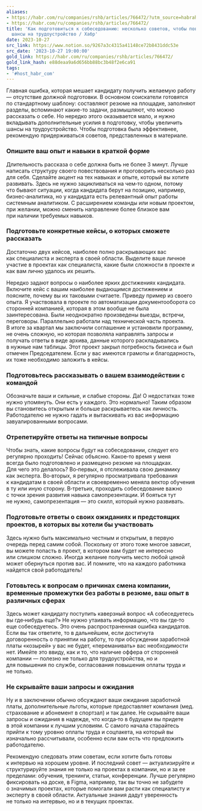 ```yaml
---
aliases:
- https://habr.com/ru/companies/rshb/articles/766472/?utm_source=habrahabr&utm_medium=rss&utm_campaign=766472
- https://habr.com/ru/companies/rshb/articles/766472/
title: 'Как подготовиться к собеседованию: несколько советов, чтобы повысить ваши
  шансы на трудоустройство / Хабр'
date: 2023-10-27
src_link: https://www.notion.so/9267a3c4315a41148ce72b8431ddc53e
src_date: '2023-10-27 19:00:00'
gold_link: https://habr.com/ru/companies/rshb/articles/766472/
gold_link_hash: e88deaa9a6d656bb88bc3b48f2e6ca91
tags:
- '#host_habr_com'
---
```


Главная ошибка, которая мешает кандидату получить желаемую работу — отсутствие должной подготовки. В основном соискатели готовятся по стандартному шаблону: составляют резюме на площадке, заполняют разделы, вспоминают какие-то задачи, размышляют, что можно рассказать о себе. Но нередко этого оказывается мало, и нужно вкладывать дополнительные усилия в подготовку, чтобы увеличить шансы на трудоустройство. Чтобы подготовка была эффективнее, рекомендую придерживаться советов, представленных в материале.

### Опишите ваш опыт и навыки в краткой форме

Длительность рассказа о себе должна быть не более 3 минут. Лучше написать структуру своего повествования и проговорить несколько раз для себя. Сделайте акцент на тех навыках и опыте, который вы хотите развивать. Здесь не нужно зацикливаться на чем‑то одном, потому что бывают ситуации, когда кандидата берут на позицию, например, бизнес‑аналитика, но у кандидата есть релевантный опыт работы системным аналитиком. С расширением команды или новым проектом, при желании, можно сменить направление более близкое вам при наличии требуемых навыков.

### Подготовьте конкретные кейсы, о которых сможете рассказать

Достаточно двух кейсов, наиболее полно раскрывающих вас как специалиста и эксперта в своей области. Выделите ваше личное участие в проектах как специалиста, какие были сложности в проекте и как вам лично удалось их решить. 

Нередко задают вопросы о наиболее ярких достижениях кандидата. Включите кейс с вашим наиболее выдающимся достижением и поясните, почему вы их таковыми считаете. Приведу пример из своего опыта. Я участвовала в проекте по автоматизации документооборота со сторонней компанией, которая в этом вообще не была заинтересована. Были неоднократно произведены выезды, встречи, переговоры. Параллельно работали над технической часть проекта. В итоге за квартал мы заключили соглашение и установили программу, не очень сложную, но которая позволяла направлять запросы и получать ответы в виде архива, данные которого раскладывались в нужные нам таблицы. Этот проект закрыл потребность бизнеса и был отмечен Председателем. Если у вас имеются грамоты и благодарность, их тоже необходимо заложить в кейсы.

### Подготовьтесь рассказывать о вашем взаимодействии с командой

Обозначьте ваши и сильные, и слабые стороны. Да! О недостатках тоже нужно упомянуть. Они есть у каждого. Это нормально! Таким образом вы становитесь открытым и больше раскрываетесь как личность. Работодателю не нужно гадать и вытаскивать из вас информацию завуалированными вопросами. 

### Отрепетируйте ответы на типичные вопросы

Чтобы знать, какие вопросы будут на собеседовании, следует его регулярно проходить! Сейчас объясню. Какое‑то время у меня всегда было подготовлено и размещено резюме на площадках. Для чего это делалось? Во‑первых, я отслеживала свою динамику как эксперта. Во‑вторых, я регулярно просматривала требования к кандидатам в своей области и своевременно меняла вектор обучения в ту или иную сторону. В‑третьих, проходить собеседование важно с точки зрения развития навыка самопрезентации. И бояться тут не нужно, самопрезентация — это скилл, который нужно развивать.

### Подготовьте ответы о своих ожиданиях и предстоящих проектов, в которых вы хотели бы участвовать

Здесь нужно быть максимально честным и открытым, в первую очередь перед самим собой. Поскольку от этого тоже многое зависит, вы можете попасть в проект, в котором вам будет не интересно или слишком сложно. Иногда желание получить место любой ценой может обернуться против вас. И помните, что на каждого работника найдется свой работодатель! 

### Готовьтесь к вопросам о причинах смена компании, временные промежутки без работы в резюме, ваш опыт в различных сферах

Здесь может кандидату поступить каверзный вопрос «А собеседуетесь вы где‑нибудь еще?» Не нужно утаивать информацию, что вы где‑то еще собеседуетесь. Это очень распространенная ошибка кандидатов. Если вы так ответите, то в дальнейшем, если достигнута договоренность о принятии на работу, то при обсуждении заработной платы «козырей» у вас не будет, «переманивать» вас необходимости нет. Имейте это ввиду, как и то, что наличие оффера от сторонней компании — полезно не только для трудоустройства, но и для повышения по службе, согласования повышения оплаты труда и не только.

### Не скрывайте ваши запросы и ожидания

Ну и в заключении обычно обсуждают ваши ожидания заработной платы, дополнительные льготы, которые предоставляет компания (мед. страхование и абонемент в спортзал) и так далее. Не скрывайте ваши запросы и ожидания в надежде, что когда‑то в будущем вы придете в этой компании к лучшим условиям. С самого начала старайтесь прийти к тому уровню оплаты труда и соцпакета, на который вы изначально рассчитывали, особенно если вам есть что предложить работодателю.

Рекомендую следовать этим советам, если хотите быть готовы к интервью на хорошем уровне. И последний совет — актуализируйте и структурируйте знания не только на проектах в компании, но и за ее пределами: обучения, тренинги, статьи, конференции. Лучше регулярно фиксировать на доске, в Figma, например, так вы точно не забудете о значимых проектах, которые помогали вам расти как специалисту и эксперту в своей области. Актуальные знания дадут уверенность не только на интервью, но и в текущих проектах.